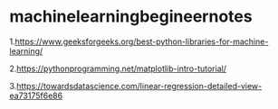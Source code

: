 # machinelearningbegineernotes



1.https://www.geeksforgeeks.org/best-python-libraries-for-machine-learning/


2.https://pythonprogramming.net/matplotlib-intro-tutorial/

3.https://towardsdatascience.com/linear-regression-detailed-view-ea73175f6e86
